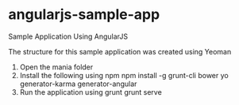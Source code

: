 # angularjs-sample-app
Sample Application Using AngularJS

The structure for this sample application was created using Yeoman
1. Open the mania folder
2. Install the following using npm
npm install -g grunt-cli bower yo generator-karma generator-angular
3. Run the application using grunt
grunt serve